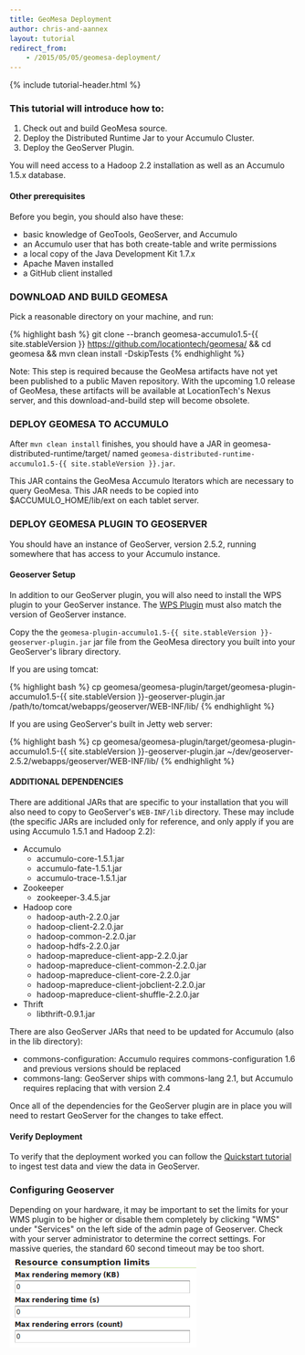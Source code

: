 ```yaml
---
title: GeoMesa Deployment
author: chris-and-aannex
layout: tutorial
redirect_from:
    - /2015/05/05/geomesa-deployment/
---
```


{% include tutorial-header.html %}

### This tutorial will introduce how to:

1. Check out and build GeoMesa source.
2. Deploy the Distributed Runtime Jar to your Accumulo Cluster.
3. Deploy the GeoServer Plugin.
<!--more-->

<div class="callout callout-warning">
    <span class="glyphicon glyphicon-exclamation-sign"></span>
    You will need access to a Hadoop 2.2 installation as well as an Accumulo 1.5.x database.
</div>

#### Other prerequisites

Before you begin, you should also have these:

* basic knowledge of GeoTools, GeoServer, and Accumulo
* an Accumulo user that has both create-table and write permissions
* a local copy of the Java Development Kit 1.7.x
* Apache Maven installed
* a GitHub client installed

### DOWNLOAD AND BUILD GEOMESA

Pick a reasonable directory on your machine, and run:

{% highlight bash %}
git clone --branch geomesa-accumulo1.5-{{ site.stableVersion }} https://github.com/locationtech/geomesa/ && cd geomesa && mvn clean install -DskipTests
{% endhighlight %}

Note: This step is required because the GeoMesa artifacts have not yet been published to a public Maven repository. With the upcoming 1.0 release of GeoMesa, these artifacts will be available at LocationTech's Nexus server, and this download-and-build step will become obsolete.

### DEPLOY GEOMESA TO ACCUMULO

After `mvn clean install` finishes, you should have a JAR in geomesa-distributed-runtime/target/ named `geomesa-distributed-runtime-accumulo1.5-{{ site.stableVersion }}.jar`.  

This JAR contains the GeoMesa Accumulo Iterators which are necessary to query GeoMesa.  This JAR needs to be copied into $ACCUMULO_HOME/lib/ext on each tablet server. 

### DEPLOY GEOMESA PLUGIN TO GEOSERVER

You should have an instance of GeoServer, version 2.5.2, running somewhere that has access to your Accumulo instance.

#### Geoserver Setup

In addition to our GeoServer plugin, you will also need to install the WPS plugin to your GeoServer instance. The [WPS Plugin](http://docs.geoserver.org/stable/en/user/extensions/wps/install.html) must also match the version of GeoServer instance.

Copy the the `geomesa-plugin-accumulo1.5-{{ site.stableVersion }}-geoserver-plugin.jar` jar file from the GeoMesa directory you built into your GeoServer's library directory.

If you are using tomcat:

{% highlight bash %}
cp geomesa/geomesa-plugin/target/geomesa-plugin-accumulo1.5-{{ site.stableVersion }}-geoserver-plugin.jar /path/to/tomcat/webapps/geoserver/WEB-INF/lib/
{% endhighlight %}

If you are using GeoServer's built in Jetty web server:

{% highlight bash %}
cp geomesa/geomesa-plugin/target/geomesa-plugin-accumulo1.5-{{ site.stableVersion }}-geoserver-plugin.jar ~/dev/geoserver-2.5.2/webapps/geoserver/WEB-INF/lib/
{% endhighlight %}

#### ADDITIONAL DEPENDENCIES
<!---
You'll also need to install additional dependencies, marked as "provided" in the GeoMesa pom.xml file, that are needed by GeoMesa to function. This allows your server administrators to manage dependencies and upgrade for bugfixes. We have tried to include all the necessary JARs in the [GeoMesa Quick Start tutorial](/geomesa-quickstart/). 
-->

There are additional JARs that are specific to your installation that you will also need to copy to GeoServer's `WEB-INF/lib` directory.  These may include (the specific JARs
are included only for reference, and only apply if you are using Accumulo 1.5.1 and Hadoop 2.2):

* Accumulo
    * accumulo-core-1.5.1.jar  
    * accumulo-fate-1.5.1.jar  
    * accumulo-trace-1.5.1.jar
* Zookeeper
    * zookeeper-3.4.5.jar
* Hadoop core
    * hadoop-auth-2.2.0.jar
    * hadoop-client-2.2.0.jar
    * hadoop-common-2.2.0.jar
    * hadoop-hdfs-2.2.0.jar
    * hadoop-mapreduce-client-app-2.2.0.jar
    * hadoop-mapreduce-client-common-2.2.0.jar
    * hadoop-mapreduce-client-core-2.2.0.jar
    * hadoop-mapreduce-client-jobclient-2.2.0.jar
    * hadoop-mapreduce-client-shuffle-2.2.0.jar
* Thrift
    * libthrift-0.9.1.jar
    
There are also GeoServer JARs that need to be updated for Accumulo (also in the lib directory):
    
* commons-configuration: Accumulo requires commons-configuration 1.6 and previous versions should be replaced
* commons-lang: GeoServer ships with commons-lang 2.1, but Accumulo requires replacing that with version 2.4

Once all of the dependencies for the GeoServer plugin are in place you will need to restart GeoServer for the changes to take effect.

#### Verify Deployment

To verify that the deployment worked you can follow the [Quickstart tutorial](/geomesa-quickstart/) to ingest test data and view the data in GeoServer.  

### Configuring Geoserver
Depending on your hardware, it may be important to set the limits for your WMS plugin to be higher or disable them completely by clicking "WMS" under "Services" on the left side of the admin page of Geoserver. Check with your server administrator to determine the correct settings. For massive queries, the standard 60 second timeout may be too short.
!["Disable limits"](/img/tutorials/2014-05-16-geomesa-tubeselect/wms_limits.png)
